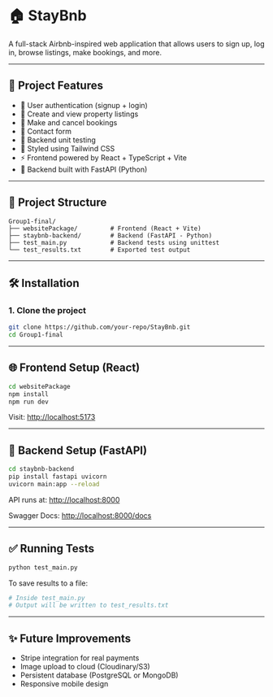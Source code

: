 
# 🏠 StayBnb

A full-stack Airbnb-inspired web application that allows users to sign up, log in, browse listings, make bookings, and more.

---

## 🚀 Project Features

- 🔐 User authentication (signup + login)
- 🏡 Create and view property listings
- 📅 Make and cancel bookings
- 📨 Contact form
- 🧪 Backend unit testing
- 💅 Styled using Tailwind CSS
- ⚡ Frontend powered by React + TypeScript + Vite
- 🧠 Backend built with FastAPI (Python)

---

## 📁 Project Structure

```
Group1-final/
├── websitePackage/         # Frontend (React + Vite)
├── staybnb-backend/        # Backend (FastAPI - Python)
├── test_main.py            # Backend tests using unittest
└── test_results.txt        # Exported test output
```

---

## 🛠 Installation

### 1. Clone the project
```bash
git clone https://github.com/your-repo/StayBnb.git
cd Group1-final
```

---

## 🌐 Frontend Setup (React)

```bash
cd websitePackage
npm install
npm run dev
```

Visit: [http://localhost:5173](http://localhost:5173)

---

## 🐍 Backend Setup (FastAPI)

```bash
cd staybnb-backend
pip install fastapi uvicorn
uvicorn main:app --reload
```

API runs at: [http://localhost:8000](http://localhost:8000)

Swagger Docs: [http://localhost:8000/docs](http://localhost:8000/docs)

---

## ✅ Running Tests

```bash
python test_main.py
```

To save results to a file:
```bash
# Inside test_main.py
# Output will be written to test_results.txt
```

---

## ✨ Future Improvements

- Stripe integration for real payments
- Image upload to cloud (Cloudinary/S3)
- Persistent database (PostgreSQL or MongoDB)
- Responsive mobile design

